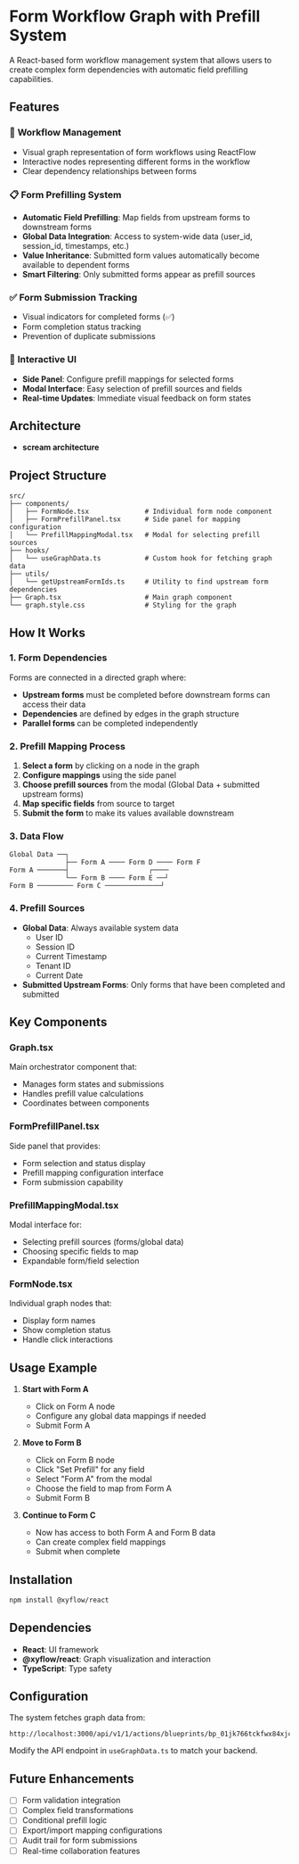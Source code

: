 # Form Workflow Graph with Prefill System

A React-based form workflow management system that allows users to create complex form dependencies with automatic field prefilling capabilities.

## Features

### 🔄 **Workflow Management**
- Visual graph representation of form workflows using ReactFlow
- Interactive nodes representing different forms in the workflow
- Clear dependency relationships between forms

### 📋 **Form Prefilling System**
- **Automatic Field Prefilling**: Map fields from upstream forms to downstream forms
- **Global Data Integration**: Access to system-wide data (user_id, session_id, timestamps, etc.)
- **Value Inheritance**: Submitted form values automatically become available to dependent forms
- **Smart Filtering**: Only submitted forms appear as prefill sources

### ✅ **Form Submission Tracking**
- Visual indicators for completed forms (✅)
- Form completion status tracking
- Prevention of duplicate submissions

### 🎯 **Interactive UI**
- **Side Panel**: Configure prefill mappings for selected forms
- **Modal Interface**: Easy selection of prefill sources and fields
- **Real-time Updates**: Immediate visual feedback on form states

## Architecture
- **scream architecture** 

## Project Structure
```
src/
├── components/
│   ├── FormNode.tsx              # Individual form node component
│   ├── FormPrefillPanel.tsx      # Side panel for mapping configuration
│   └── PrefillMappingModal.tsx   # Modal for selecting prefill sources
├── hooks/
│   └── useGraphData.ts           # Custom hook for fetching graph data
├── utils/
│   └── getUpstreamFormIds.ts     # Utility to find upstream form dependencies
├── Graph.tsx                     # Main graph component
└── graph.style.css               # Styling for the graph
```

## How It Works

### 1. **Form Dependencies**
Forms are connected in a directed graph where:
- **Upstream forms** must be completed before downstream forms can access their data
- **Dependencies** are defined by edges in the graph structure
- **Parallel forms** can be completed independently

### 2. **Prefill Mapping Process**
1. **Select a form** by clicking on a node in the graph
2. **Configure mappings** using the side panel
3. **Choose prefill sources** from the modal (Global Data + submitted upstream forms)
4. **Map specific fields** from source to target
5. **Submit the form** to make its values available downstream

### 3. **Data Flow**
```
Global Data ──┐
              ├── Form A ──── Form D ──── Form F
Form A ───────┤                    ┌──── 
              └── Form B ──── Form E ──┘
Form B ───────── Form C ──────────────┘
```

### 4. **Prefill Sources**
- **Global Data**: Always available system data
  - User ID
  - Session ID
  - Current Timestamp
  - Tenant ID
  - Current Date
- **Submitted Upstream Forms**: Only forms that have been completed and submitted

## Key Components

### Graph.tsx
Main orchestrator component that:
- Manages form states and submissions
- Handles prefill value calculations
- Coordinates between components

### FormPrefillPanel.tsx
Side panel that provides:
- Form selection and status display
- Prefill mapping configuration interface
- Form submission capability

### PrefillMappingModal.tsx
Modal interface for:
- Selecting prefill sources (forms/global data)
- Choosing specific fields to map
- Expandable form/field selection

### FormNode.tsx
Individual graph nodes that:
- Display form names
- Show completion status
- Handle click interactions

## Usage Example

1. **Start with Form A**
   - Click on Form A node
   - Configure any global data mappings if needed
   - Submit Form A

2. **Move to Form B**
   - Click on Form B node
   - Click "Set Prefill" for any field
   - Select "Form A" from the modal
   - Choose the field to map from Form A
   - Submit Form B

3. **Continue to Form C**
   - Now has access to both Form A and Form B data
   - Can create complex field mappings
   - Submit when complete

## Installation

```bash
npm install @xyflow/react
```

## Dependencies

- **React**: UI framework
- **@xyflow/react**: Graph visualization and interaction
- **TypeScript**: Type safety

## Configuration

The system fetches graph data from:
```
http://localhost:3000/api/v1/1/actions/blueprints/bp_01jk766tckfwx84xjcxazggzyc/graph
```

Modify the API endpoint in `useGraphData.ts` to match your backend.

## Future Enhancements

- [ ] Form validation integration
- [ ] Complex field transformations
- [ ] Conditional prefill logic
- [ ] Export/import mapping configurations
- [ ] Audit trail for form submissions
- [ ] Real-time collaboration features